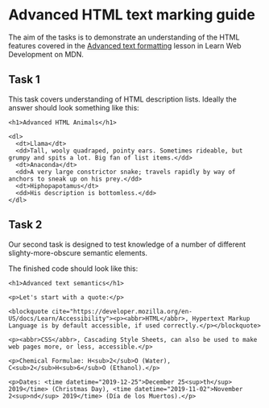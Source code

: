 # Advanced HTML text marking guide

The aim of the tasks is to demonstrate an understanding of the HTML features covered in the [Advanced text formatting](https://developer.mozilla.org/en-US/docs/Learn/HTML/Introduction_to_HTML/Advanced_text_formatting) lesson in Learn Web Development on MDN.

## Task 1

This task covers understanding of HTML description lists. Ideally the answer should look something like this:

```
<h1>Advanced HTML Animals</h1>

<dl>
  <dt>Llama</dt>
  <dd>Tall, wooly quadraped, pointy ears. Sometimes rideable, but grumpy and spits a lot. Big fan of list items.</dd>
  <dt>Anaconda</dt>
  <dd>A very large constrictor snake; travels rapidly by way of anchors to sneak up on his prey.</dd>
  <dt>Hiphopapotamus</dt>
  <dd>His description is bottomless.</dd>
</dl>
```

## Task 2

Our second task is designed to test knowledge of a number of different slighty-more-obscure semantic elements.

The finished code should look like this:

```
<h1>Advanced text semantics</h1>

<p>Let's start with a quote:</p>

<blockquote cite="https://developer.mozilla.org/en-US/docs/Learn/Accessibility"><p><abbr>HTML</abbr>, Hypertext Markup Language is by default accessible, if used correctly.</p></blockquote>

<p><abbr>CSS</abbr>, Cascading Style Sheets, can also be used to make web pages more, or less, accessible.</p>

<p>Chemical Formulae: H<sub>2</sub>O (Water), C<sub>2</sub>H<sub>6</sub>O (Ethanol).</p>

<p>Dates: <time datetime="2019-12-25">December 25<sup>th</sup> 2019</time> (Christmas Day), <time datetime="2019-11-02">November 2<sup>nd</sup> 2019</time> (Día de los Muertos).</p>
```
